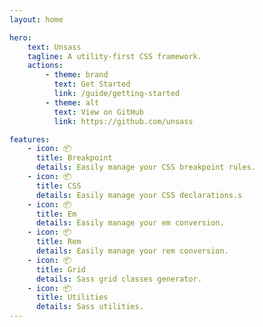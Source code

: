 ```yaml
---
layout: home

hero:
    text: Unsass
    tagline: A utility-first CSS framework.
    actions:
        - theme: brand
          text: Get Started
          link: /guide/getting-started
        - theme: alt
          text: View on GitHub
          link: https://github.com/unsass

features:
    - icon: 📦
      title: Breakpoint
      details: Easily manage your CSS breakpoint rules.
    - icon: 📦
      title: CSS
      details: Easily manage your CSS declarations.s
    - icon: 📦 
      title: Em
      details: Easily manage your em conversion.
    - icon: 📦 
      title: Rem
      details: Easily manage your rem conversion.
    - icon: 📦 
      title: Grid
      details: Sass grid classes generator.
    - icon: 📦 
      title: Utilities
      details: Sass utilities.
---
```


